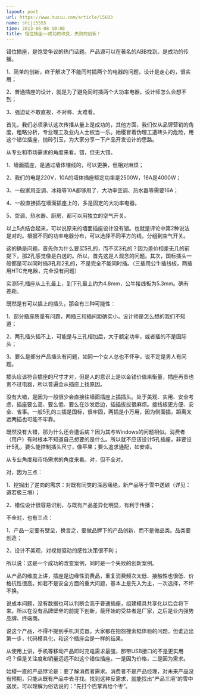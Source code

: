 ```yaml
---
layout: post
url: https://www.huxiu.com/article/15603
name: shiji5555
time: 2013-06-08 10:08
title: 错位插座——成功的改变，失败的创新！
---
```

错位插座，是饱受争议的热门话题。产品源可以在著名的ABB找到。是成功的传播。

1、简单的创新，终于解决了不能同时插两个的电器的问题，设计是走心的，很实用；

2、普通插座的设计，就是为了避免同时插两个大功率电器，设计师怎么会想不到；

3、强迫证不敢直视，不对称、太难看。

首先，我们必须承认这次传播从量上是成功的，其他方面，我们仅从品牌营销的角度，粗略分析，专业理工及业内人士权当一乐。始稷冒着伪理工遭砖头的危险，用这个错位插座，抛砖引玉，为大家分享一下产品开发设计的思路。

从专业和市场需求的角度来看。错，但无大错。

1、墙面插座，是通过墙体埋线的，可以更换，但相对麻烦；

2、我们的电是220V，10A的墙体插座额定功率是2500W，16A是4000W；

3、一般家用空调、冰箱等10A都够用了，大功率空调、热水器等需要16A；

4、一般直接插在墙面插座上的，多是固定的大功率电器。

5、空调、热水器、厨房，都可以用独立的空气开关。

以上5点结合起来，可以说原来的墙面插座设计没有错。也就是评论中第2种说法是对的。根据不同的功率电器分布，可以选择不同平方的线，分组到空气开关。

这的确是问题。首先你为什么要买5孔的，而不买3孔的？因为差价相差无几的前提下，那2孔感觉像是白送的。所以，首先这是人观念的问题。其次，国标插头一般都是可以同时插3孔和2孔的，不是完全不能同时插。（三插用公牛插线板，两插用HTC充电器，完全没有问题）

实测5孔插座从上孔最上，到下孔最上约为4.8mm，公牛接线板为5.3mm。确有差距。

既然是有可以插上的插头，那会有三种可能性：

1、部分插座质量有问题，两插三和插间距确实小，设计师是怎么想的我们不知道；

2、两孔插头插不上，可能是与三孔相加后，大于额定功率，或者插的不是国际头；

3、要么是部分产品插头有问题，如同一个女人总也不怀孕，说不定是男人有问题。

插头应该符合插座的尺寸才对，但是人的意识上是以金钱价值来衡量，插座再贵也贵不过电器，所以普遍会从插座上找原因。

没有大错，是因为一般很少会直接往墙面插座上插插头。处于美观、实用、安全考虑，插座要么高、要么低、要么在沙发后边，插插拔拔很麻烦。接线板更方便、安全、省事。一般5孔的三插是国标，很牢固，两插是小万用，因为侧面插，距离太远两插也可能不牢靠。

既然没有大错，那为什么还会遭诟病？因为其与Windows的问题相似。消费者（用户）有时根本不知道自己想要的是什么。所以就不应该设计5孔插座，非要设计5孔，要么能控制插头尺寸，像苹果；要么追求通配，如安卓。

从专业角度和市场需求的角度来看。对，但不全对。

对，因为三点：

1、挖掘出了逆向的需求：对既有同类的深恶痛绝，新产品等于雪中送碳（详见：道若极三境）；

2、错位设计很容易识别，与既有产品差异化明显，有利于传播；

不全对，也有三点：

1、产品一定要有壁垒，换言之，要做品牌下的产品创新，而不是做品类。品类要创造；

2、设计不美观，对视觉驱动的感性决策很不利；

所以说：这是一个成功的改变案例，同时是一个失败的创新案例。

从产品的维度上讲，插座是边缘性消费品，重复消费频次太低、接触性也很低、价格抗性很高。如若不是安全方面的重大问题，基本上是先入为主，一次选择，不坏不换。

说成本问题，没有数据也可以判断会高于普通插座，组建模具共享化以后会将下来。所以在没有品牌壁垒的前提下创新，最开始的受益者是厂家，之后是业内强势品牌、终端商。

说这个产品，不得不提到手机浏览器。大家都在抱怨搜索框体验的问题，但谁迈出第一步，代码模具化，和这个插座会是一样的结果。

从使用上讲，手机等移动产品即时充电需求最强，那带USB接口的不是更实用吗？但是关注度和销量远远不如这个错位插座。一是因为价格，二是因为需求。

始稷一直的产品悖论是：要了解消费者需求。消费者不是产品经理，对未来产品没有预期，只能从既有产品中去寻找。找到这种反需求，就能找出“产品三境”的雪中送炭。可以理解为俗话说的：“先打个巴掌再给个枣“。

